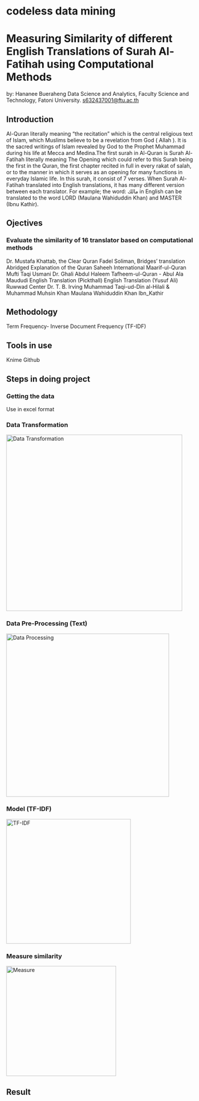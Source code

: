 # codeless data mining
# Measuring Similarity of different English Translations of Surah Al-Fatihah using Computational Methods

by: Hananee Bueraheng
Data Science and Analytics, Faculty Science and Technology, Fatoni University.
s632437001@ftu.ac.th

## Introduction

Al-Quran literally meaning “the recitation” which is the central religious text of Islam, which Muslims believe to be a revelation from God ( Allah ). It is the sacred writings of Islam revealed by God to the Prophet Muhammad during his life at Mecca and Medina.The first surah in Al-Quran is Surah Al-Fatihah literally meaning The Opening which could refer to this Surah being the first in the Quran, the first chapter recited in full in every rakat of salah, or to the manner in which it serves as an opening for many functions in everyday Islamic life. In this surah, it consist of 7 verses. 
When Surah Al-Fatihah translated into English translations, it has many different version between each translator. For example; the word: مالك in English can be translated to the word LORD (Maulana Wahiduddin Khan) and MASTER (Ibnu Kathir).

## Ojectives
### Evaluate the similarity of 16 translator based on computational methods 
Dr. Mustafa Khattab, the Clear Quran
Fadel Soliman, Bridges’ translation
Abridged Explanation of the Quran
Saheeh International
Maarif-ul-Quran
Mufti Taqi Usmani
Dr. Ghali
Abdul Haleem
Tafheem-ul-Quran - Abul Ala Maududi
English Translation (Pickthall)
English Translation (Yusuf Ali)
Ruwwad Center
Dr. T. B. Irving
Muhammad Taqi-ud-Din al-Hilali &amp; Muhammad Muhsin Khan
Maulana Wahiduddin Khan
Ibn_Kathir 

## Methodology
Term Frequency- Inverse Document Frequency (TF-IDF)

## Tools in use
Knime
Github

## Steps in doing project
###  Getting the data
Use in excel format

### Data Transformation
<img width="468" alt="Data Transformation" src="https://user-images.githubusercontent.com/96813206/196069899-de7691f3-bc6d-4f19-b49d-f86352a96200.png">

### Data Pre-Processing (Text)
<img width="433" alt="Data Processing" src="https://user-images.githubusercontent.com/96813206/196070051-1c9c09ca-4b55-421a-aa8e-b5ad765eaa7f.png">

### Model (TF-IDF)
<img width="331" alt="TF-IDF" src="https://user-images.githubusercontent.com/96813206/196070169-a47b7ace-3c4d-44fe-9a81-9b658a214a74.png">

### Measure similarity
<img width="292" alt="Measure" src="https://user-images.githubusercontent.com/96813206/196070532-18a93243-44c3-460f-972b-91928c4a3750.png">


## Result
